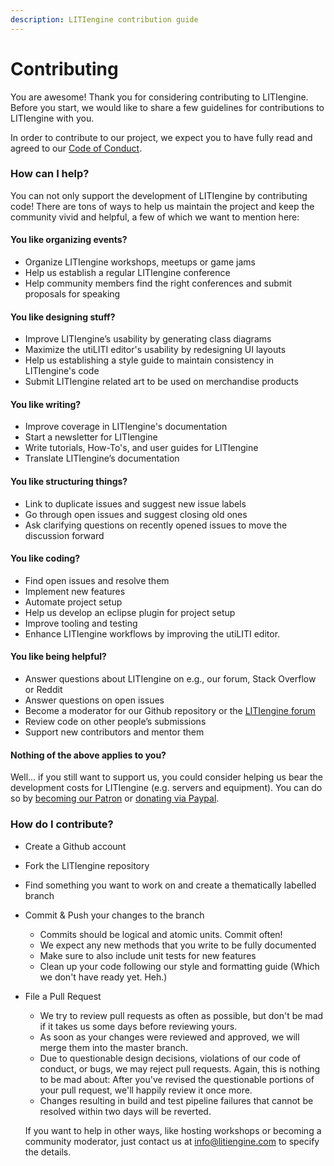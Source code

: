 ```yaml
---
description: LITIengine contribution guide
---
```


# Contributing

You are awesome! Thank you for considering contributing to LITIengine. Before you start, we would like to share a few guidelines for contributions to LITIengine with you.

In order to contribute to our project, we expect you to have fully read and agreed to our [Code of Conduct](https://github.com/gurkenlabs/litiengine/blob/master/CODE_OF_CONDUCT.md).

### How can I help?

You can not only support the development of LITIengine by contributing code! There are tons of ways to help us maintain the project and keep the community vivid and helpful, a few of which we want to mention here:

#### You like organizing events?

* Organize LITIengine workshops, meetups or game jams
* Help us establish a regular LITIengine conference
* Help community members find the right conferences and submit proposals for speaking

#### You like designing stuff?

* Improve LITIengine’s usability by generating class diagrams
* Maximize the utiLITI editor's usability by redesigning UI layouts
* Help us establishing a style guide to maintain consistency in LITIengine's code
* Submit LITIengine related art to be used on merchandise products

#### You like writing?

* Improve coverage in LITIengine's documentation
* Start a newsletter for LITIengine
* Write tutorials, How-To's, and user guides for LITIengine
* Translate LITIengine’s documentation

#### You like structuring things?

* Link to duplicate issues and suggest new issue labels
* Go through open issues and suggest closing old ones
* Ask clarifying questions on recently opened issues to move the discussion forward

#### You like coding?

* Find open issues and resolve them
* Implement new features
* Automate project setup
* Help us develop an eclipse plugin for project setup
* Improve tooling and testing
* Enhance LITIengine workflows by improving the utiLITI editor.

#### You like being helpful?

* Answer questions about LITIengine on e.g., our forum, Stack Overflow or Reddit
* Answer questions on open issues
* Become a moderator for our Github repository or the [LITIengine forum](https://forum.litiengine.com/)
* Review code on other people’s submissions
* Support new contributors and mentor them

#### Nothing of the above applies to you?

Well... if you still want to support us, you could consider helping us bear the development costs for LITIengine \(e.g. servers and equipment\). You can do so by [becoming our Patron](https://www.patreon.com/gurkenlabs) or [donating via Paypal](https://www.paypal.me/gurkenlabsmatthias).

### How do I contribute?

* Create a Github account
* Fork the LITIengine repository
* Find something you want to work on and create a thematically labelled branch
* Commit & Push your changes to the branch
  * Commits should be logical and atomic units. Commit often!
  * We expect any new methods that you write to be fully documented
  * Make sure to also include unit tests for new features
  * Clean up your code following our style and formatting guide \(Which we don't have ready yet. Heh.\)
* File a Pull Request

  * We try to review pull requests as often as possible, but don't be mad if it takes us some days before reviewing yours.
  * As soon as your changes were reviewed and approved, we will merge them into the master branch.
  * Due to questionable design decisions, violations of our code of conduct, or bugs, we may reject pull requests. Again, this is nothing to be mad about: After you've revised the questionable portions of your pull request, we'll happily review it once more.
  * Changes resulting in build and test pipeline failures that cannot be resolved within two days will be reverted.

  If you want to help in other ways, like hosting workshops or becoming a community moderator, just contact us at info@litiengine.com to specify the details.

